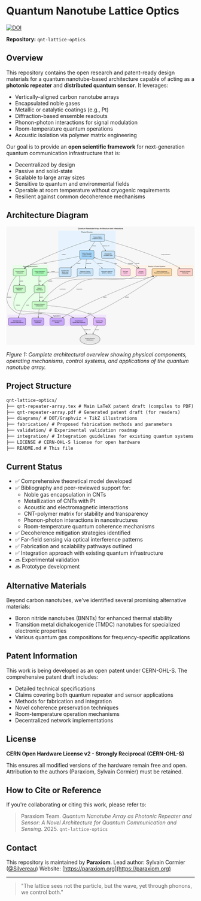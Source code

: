 # Quantum Nanotube Lattice Optics
[![DOI](https://zenodo.org/badge/954944290.svg)](https://doi.org/10.5281/zenodo.15085938)

**Repository:** `qnt-lattice-optics`

## Overview
This repository contains the open research and patent-ready design materials for a quantum nanotube-based architecture capable of acting as a **photonic repeater** and **distributed quantum sensor**. It leverages:
- Vertically-aligned carbon nanotube arrays
- Encapsulated noble gases
- Metallic or catalytic coatings (e.g., Pt)
- Diffraction-based ensemble readouts
- Phonon-photon interactions for signal modulation
- Room-temperature quantum operations
- Acoustic isolation via polymer matrix engineering

Our goal is to provide an **open scientific framework** for next-generation quantum communication infrastructure that is:
- Decentralized by design
- Passive and solid-state
- Scalable to large array sizes
- Sensitive to quantum and environmental fields
- Operable at room temperature without cryogenic requirements
- Resilient against common decoherence mechanisms

## Architecture Diagram

![Quantum Nanotube Array Architecture](diagrams/receipe.png)

*Figure 1: Complete architectural overview showing physical components, operating mechanisms, control systems, and applications of the quantum nanotube array.*

## Project Structure
```
qnt-lattice-optics/
├── qnt-repeater-array.tex # Main LaTeX patent draft (compiles to PDF)
├── qnt-repeater-array.pdf # Generated patent draft (for readers)
├── diagrams/ # DOT/Graphviz + TikZ illustrations
├── fabrication/ # Proposed fabrication methods and parameters
├── validation/ # Experimental validation roadmap
├── integration/ # Integration guidelines for existing quantum systems
├── LICENSE # CERN-OHL-S license for open hardware
├── README.md # This file
```

## Current Status
- ✅ Comprehensive theoretical model developed
- ✅ Bibliography and peer-reviewed support for:
  - Noble gas encapsulation in CNTs
  - Metallization of CNTs with Pt
  - Acoustic and electromagnetic interactions
  - CNT-polymer matrix for stability and transparency
  - Phonon-photon interactions in nanostructures
  - Room-temperature quantum coherence mechanisms
- ✅ Decoherence mitigation strategies identified
- ✅ Far-field sensing via optical interference patterns
- ✅ Fabrication and scalability pathways outlined
- ✅ Integration approach with existing quantum infrastructure
- 🔜 Experimental validation
- 🔜 Prototype development

## Alternative Materials
Beyond carbon nanotubes, we've identified several promising alternative materials:
- Boron nitride nanotubes (BNNTs) for enhanced thermal stability
- Transition metal dichalcogenide (TMDC) nanotubes for specialized electronic properties
- Various quantum gas compositions for frequency-specific applications

## Patent Information
This work is being developed as an open patent under CERN-OHL-S. The comprehensive patent draft includes:
- Detailed technical specifications
- Claims covering both quantum repeater and sensor applications
- Methods for fabrication and integration
- Novel coherence preservation techniques
- Room-temperature operation mechanisms
- Decentralized network implementations

## License
**CERN Open Hardware License v2 - Strongly Reciprocal (CERN-OHL-S)**

This ensures all modified versions of the hardware remain free and open. Attribution to the authors (Paraxiom, Sylvain Cormier) must be retained.

## How to Cite or Reference
If you're collaborating or citing this work, please refer to:

> Paraxiom Team. *Quantum Nanotube Array as Photonic Repeater and Sensor: A Novel Architecture for Quantum Communication and Sensing*. 2025. `qnt-lattice-optics`

## Contact
This repository is maintained by **Paraxiom**.
Lead author: Sylvain Cormier ([@Silvereau](https://github.com/Silvereau))
Website: [https://paraxiom.org](https://paraxiom.org)

---
> "The lattice sees not the particle, but the wave, yet through phonons, we control both."

